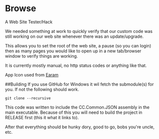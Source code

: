 Browse
======

A Web Site Tester/Hack

We needed something at work to quickly verify that our custom code was still working on our web site whenever there was an update/upgrade.

This allows you to set the root of the web site, a pause (so you can login) then as many pages you would like to open up in a new tab/browser window to verify things are working.

It is currently mostly manual, no http status codes or anything like that.

App Icon used from [Earam](http://findicons.com/pack/2115/moonlight)

##Building
If you use GitHub for Windows it wil fetch the submodule(s) for you. If not the following should work.

```
git clone --recursive
```

This code was written to include the CC.Common.JSON assembly in the main executable. Because of this you will need to build the project in RELEASE first (this it what it links to).

After that everything should be hunky dory, good to go, bobs you're uncle, etc.
